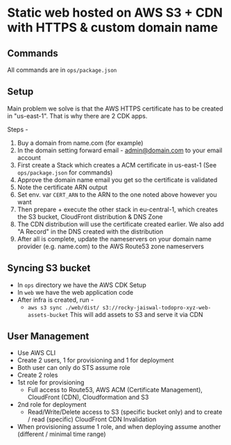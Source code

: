 # Static web hosted on AWS S3 + CDN with HTTPS & custom domain name

## Commands

All commands are in `ops/package.json`

## Setup

Main problem we solve is that the AWS HTTPS certificate has to be created in "us-east-1". That is why there are 2 CDK apps.

Steps -

1. Buy a domain from name.com (for example)
2. In the domain setting forward email - admin@domain.com to your email account
3. First create a Stack which creates a ACM certificate in us-east-1 (See `ops/package.json` for commands)
4. Approve the domain name email you get so the certificate is validated
5. Note the certificate ARN output
6. Set env. var `CERT_ARN` to the ARN to the one noted above however you want
7. Then prepare + execute the other stack in eu-central-1, which creates the S3 bucket, CloudFront distribution & DNS Zone
8. The CDN distribution will use the certificate created earlier. We also add "A Record" in the DNS created with the distribution
9. After all is complete, update the nameservers on your domain name provider (e.g. name.com) to the AWS Route53 zone nameservers


## Syncing S3 bucket

- In `ops` directory we have the AWS CDK Setup
- In `web` we have the web application code
- After infra is created, run -
  - `aws s3 sync ./web/dist/ s3://rocky-jaiswal-todopro-xyz-web-assets-bucket` This will add assets to S3 and serve it via CDN


## User Management

- Use AWS CLI
- Create 2 users, 1 for provisioning and 1 for deployment
- Both user can only do STS assume role
- Create 2 roles
- 1st role for provisioning
  - Full access to Route53, AWS ACM (Certificate Management), CloudFront (CDN), Cloudformation and S3
- 2nd role for deployment
  - Read/Write/Delete access to S3 (specific bucket only) and to create / read (specific) CloudFront CDN Invalidation
- When provisioning assume 1 role, and when deploying assume another (different / minimal time range)
